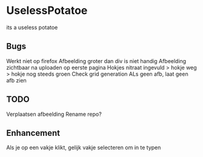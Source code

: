 # UselessPotatoe
its a useless potatoe

## Bugs
Werkt niet op firefox
Afbeelding groter dan div is niet handig
Afbeelding zichtbaar na uploaden op eerste pagina
Hokjes nitraat ingevuld > hokje weg > hokje nog steeds groen
Check grid generation
ALs geen afb, laat geen afb zien

## TODO
Verplaatsen afbeelding
Rename repo?

## Enhancement
Als je op een vakje klikt, gelijk vakje selecteren om in te typen
